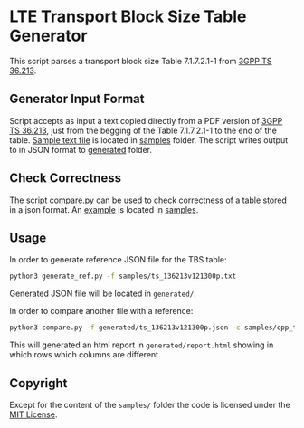 # LTE Transport Block Size Table Generator
This script parses a transport block size Table 7.1.7.2.1-1 from [3GPP TS 36.213](https://portal.3gpp.org/desktopmodules/Specifications/SpecificationDetails.aspx?specificationId=2427).

## Generator Input Format
Script accepts as input a text copied directly from a PDF version of [3GPP TS 36.213](https://www.etsi.org/deliver/etsi_ts/136200_136299/136213/12.04.00_60/ts_136213v120400p.pdf), just from the begging of the Table 7.1.7.2.1-1 to the end of the table. [Sample text file](samples/ts_136213v121300p.txt) is located in [samples](samples/) folder. The script writes output to in JSON format to [generated](generated/) folder.

## Check Correctness
The script [compare.py](compare.py) can be used to check correctness of a table stored in a json format. An [example](samples/cpp_tbs.json) is located in [samples](samples/).

## Usage
In order to generate reference JSON file for the TBS table:
```bash
python3 generate_ref.py -f samples/ts_136213v121300p.txt
```

Generated JSON file will be located in `generated/`.

In order to compare another file with a reference:
```bash
python3 compare.py -f generated/ts_136213v121300p.json -c samples/cpp_tbs.json
```

This will generated an html report in `generated/report.html` showing in which rows which columns are different.

## Copyright
Except for the content of the `samples/` folder the code is licensed under the [MIT License](LICENSE.md).
